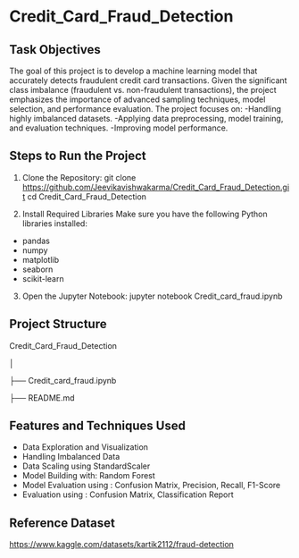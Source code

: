 # Credit_Card_Fraud_Detection
 
## Task Objectives

The goal of this project is to develop a machine learning model that accurately detects fraudulent credit card transactions.
Given the significant class imbalance (fraudulent vs. non-fraudulent transactions), the project emphasizes the importance of advanced sampling techniques, model selection, and performance evaluation.
The project focuses on:
 -Handling highly imbalanced datasets.
 -Applying data preprocessing, model training, and evaluation techniques.
 -Improving model performance.

 ## Steps to Run the Project
 1) Clone the Repository:
git clone https://github.com/Jeevikavishwakarma/Credit_Card_Fraud_Detection.git
cd Credit_Card_Fraud_Detection

2) Install Required Libraries
Make sure you have the following Python libraries installed:
- pandas
- numpy
- matplotlib
- seaborn
- scikit-learn

3) Open the Jupyter Notebook:
jupyter notebook Credit_card_fraud.ipynb

## Project Structure
Credit_Card_Fraud_Detection

│

├── Credit_card_fraud.ipynb   

├── README.md 

## Features and Techniques Used
- Data Exploration and Visualization
- Handling Imbalanced Data
- Data Scaling using StandardScaler
- Model Building with: Random Forest
- Model Evaluation using : Confusion Matrix, Precision, Recall, F1-Score
- Evaluation using : Confusion Matrix, Classification Report

## Reference Dataset
https://www.kaggle.com/datasets/kartik2112/fraud-detection
